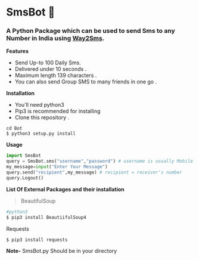 # SmsBot :calling:

### A Python Package which can be used to send Sms to any Number in India using [Way2Sms](http://site23.way2sms.com/content/index.html).

**Features**
  * Send Up-to 100 Daily Sms.
  * Delivered under 10 seconds .
  * Maximum length 139 characters .
  * You can also send Group SMS to many friends in one go .

**Installation**
* You'll need python3
* Pip3 is recommended for installing
* Clone this repository .
```
cd Bot
$ python3 setup.py install
```

**Usage**

```python
import SmsBot
query = SmsBot.sms("username","password") # username is usually Mobile Number (Logging in)
my_message=input("Enter Your Message")
query.send("recipient",my_message) # recipient = receiver's number
query.Logout()
```

**List Of External Packages and their installation**
>BeautifulSoup
```sh
#python3
$ pip3 install BeautiifulSoup4
```
Requests
```sh
$ pip3 install requests
```

**Note-** SmsBot.py Should be in your directory
